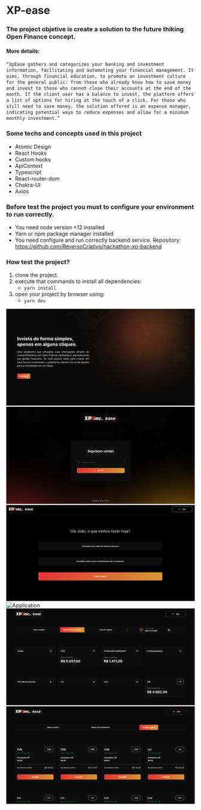 # XP-ease

### The project objetive is create a solution to the future thiking Open Finance concept.

#### More details:

    “XpEase gathers and categorizes your banking and investment information, facilitating and automating your financial management. It aims, through financial education, to promote an investment culture for the general public: from those who already know how to save money and invest to those who cannot close their accounts at the end of the month. If the client user has a balance to invest, the platform offers a list of options for hiring at the touch of a click. For those who still need to save money, the solution offered is an expense manager, indicating potential ways to reduce expenses and allow for a minimum monthly investment.”

### Some techs and concepts used in this project

- Atomic Design
- React Hooks
- Custom hooks
- ApiContext
- Typescript
- React-router-dom
- Chakra-UI
- Axios

### Before test the project you must to configure your environment to run correctly.

- You need node version <12 installed
- Yarn or npm package manager installed
- You need configure and run correctly backend service. Repository: https://github.com/ReversoCriativo/hachathon-xp-backend

### How test the project?

1. clone the project.
2. execute that commands to install all dependencies:
   - `yarn install`
3. open your project by browser using:
   - `yarn dev`

![Application](https://raw.githubusercontent.com/ReversoCriativo/hackathon-xp/master/src/assets/prints/Screenshot_1.png)
![Application](https://raw.githubusercontent.com/ReversoCriativo/hackathon-xp/master/src/assets/prints/Screenshot_2.png)
![Application](https://raw.githubusercontent.com/ReversoCriativo/hackathon-xp/master/src/assets/prints/Screenshot_3.png)
![Application](https://raw.githubusercontent.com/ReversoCriativo/hackathon-xp/master/src/assets/prints/Screenshot_4.png)
![Application](https://raw.githubusercontent.com/ReversoCriativo/hackathon-xp/master/src/assets/prints/Screenshot_5.png)
![Application](https://raw.githubusercontent.com/ReversoCriativo/hackathon-xp/master/src/assets/prints/Screenshot_6.png)
